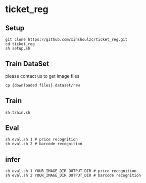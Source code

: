 # ticket_reg

## Setup
```
git clone https://github.com/xinshoulzc/ticket_reg.git
cd ticket_reg
sh setup.sh
```

## Train DataSet
please contact us to get image files
```
cp {downloaded files} dataset/raw
```

## Train
```
sh train.sh
```

## Eval
```
sh eval.sh 1 # price recognition
sh eval.sh 2 # barcode recognition
```

## infer
```
sh eval.sh 1 YOUR_IMAGE_DIR OUTPUT_DIR # price recognition
sh eval.sh 2 YOUR_IMAGE_DIR OUTPUT_DIR # barcode recognition
```
